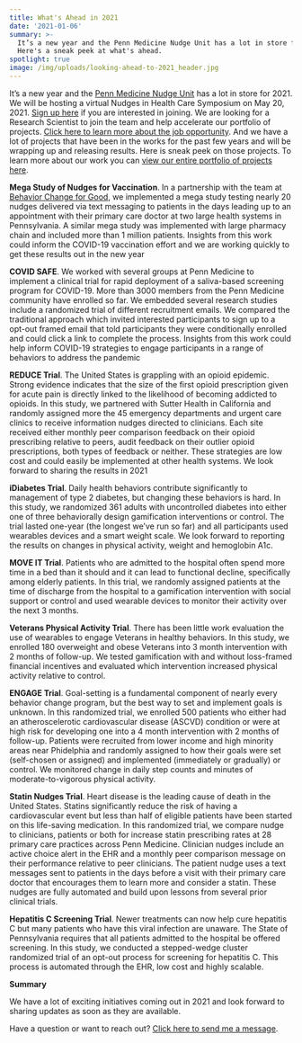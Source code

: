 ```yaml
---
title: What's Ahead in 2021
date: '2021-01-06'
summary: >-
  It’s a new year and the Penn Medicine Nudge Unit has a lot in store for 2021. 
  Here's a sneak peek at what's ahead.
spotlight: true
image: /img/uploads/looking-ahead-to-2021_header.jpg
---
```

It’s a new year and the [Penn Medicine Nudge Unit](https://nudgeunit.upenn.edu/) has a lot in store for 2021.  We will be hosting a virtual Nudges in Health Care Symposium on May 20, 2021. [Sign up here](https://bit.ly/3lWWR1U) if you are interested in joining. We are looking for a Research Scientist to join the team and help accelerate our portfolio of projects. [Click here to learn more about the job opportunity](bit.ly/392t6bE).  And we have a lot of projects that have been in the works for the past few years and will be wrapping up and releasing results. Here is sneak peek on those projects.  To learn more about our work you can [view our entire portfolio of projects here](https://nudgeunit.upenn.edu/portfolio).

**Mega Study of Nudges for Vaccination**. In a partnership with the team at [Behavior Change for Good](https://bcfg.wharton.upenn.edu/), we implemented a mega study testing nearly 20 nudges delivered via text messaging to patients in the days leading up to an appointment with their primary care doctor at two large health systems in Pennsylvania.  A similar mega study was implemented with large pharmacy chain and included more than 1 million patients. Insights from this work could inform the COVID-19 vaccination effort and we are working quickly to get these results out in the new year

**COVID SAFE**. We worked with several groups at Penn Medicine to implement a clinical trial for rapid deployment of a saliva-based screening program for COVID-19. More than 3000 members from the Penn Medicine community have enrolled so far.  We embedded several research studies include a randomized trial of different recruitment emails.  We compared the traditional approach which invited interested participants to sign up to a opt-out framed email that told participants they were conditionally enrolled and could click a link to complete the process.  Insights from this work could help inform COVID-19 strategies to engage participants in a range of behaviors to address the pandemic

**REDUCE Trial**. The United States is grappling with an opioid epidemic. Strong evidence indicates that the size of the first opioid prescription given for acute pain is directly linked to the likelihood of becoming addicted to opioids. In this study, we partnered with Sutter Health in California and randomly assigned more the 45 emergency departments and urgent care clinics to receive information nudges directed to clinicians. Each site received either monthly peer comparison feedback on their opioid prescribing relative to peers, audit feedback on their outlier opioid prescriptions, both types of feedback or neither. These strategies are low cost and could easily be implemented at other health systems. We look forward to sharing the results in 2021

**iDiabetes Trial**. Daily health behaviors contribute significantly to management of type 2 diabetes, but changing these behaviors is hard. In this study, we randomized 361 adults with uncontrolled diabetes into either one of three behaviorally design gamification interventions or control. The trial lasted one-year (the longest we’ve run so far) and all participants used wearables devices and a smart weight scale. We look forward to reporting the results on changes in physical activity, weight and hemoglobin A1c.  

**MOVE IT Trial**. Patients who are admitted to the hospital often spend more time in a bed than it should and it can lead to functional decline, specifically among elderly patients. In this trial, we randomly assigned patients at the time of discharge from the hospital to a gamification intervention with social support or control and used wearable devices to monitor their activity over the next 3 months.

**Veterans Physical Activity Trial**. There has been little work evaluation the use of wearables to engage Veterans in healthy behaviors. In this study, we enrolled 180 overweight and obese Veterans into 3 month intervention with 2 months of follow-up.  We tested gamification with and without loss-framed financial incentives and evaluated which intervention increased physical activity relative to control.

**ENGAGE Trial**. Goal-setting is a fundamental component of nearly every behavior change program, but the best way to set and implement goals is unknown.  In this randomized trial, we enrolled 500 patients who either had an atheroscelerotic cardiovascular disease (ASCVD) condition or were at high risk for developing one into a 4 month intervention with 2 months of follow-up.  Patients were recruited from lower income and high minority areas near Phidelphia and randomly assigned to how their goals were set (self-chosen or assigned) and implemented (immediately or gradually) or control.  We monitored change in daily step counts and minutes of moderate-to-vigorous physical activity.

**Statin Nudges Trial**. Heart disease is the leading cause of death in the United States. Statins significantly reduce the risk of having a cardiovascular event but less than half of eligible patients have been started on this life-saving medication. In this randomized trial, we compare nudge to clinicians, patients or both for increase statin prescribing rates at 28 primary care practices across Penn Medicine. Clinician nudges include an active choice alert in the EHR and a monthly peer comparison message on their performance relative to peer clinicians.  The patient nudge uses a text messages sent to patients in the days before a visit with their primary care doctor that encourages them to learn more and consider a statin.  These nudges are fully automated and build upon lessons from several prior clinical trials.

**Hepatitis C Screening Trial**.  Newer treatments can now help cure hepatitis C but many patients who have this viral infection are unaware.  The State of Pennsylvania requires that all patients admitted to the hospital be offered screening.  In this study, we conducted a stepped-wedge cluster randomized trial of an opt-out process for screening for hepatitis C.  This process is automated through the EHR, low cost and highly scalable.

**Summary**

We have a lot of exciting initiatives coming out in 2021 and look forward to sharing updates as soon as they are available. 

Have a question or want to reach out? [Click here to send me a message](https://www.miteshspatel.com/contact/).
